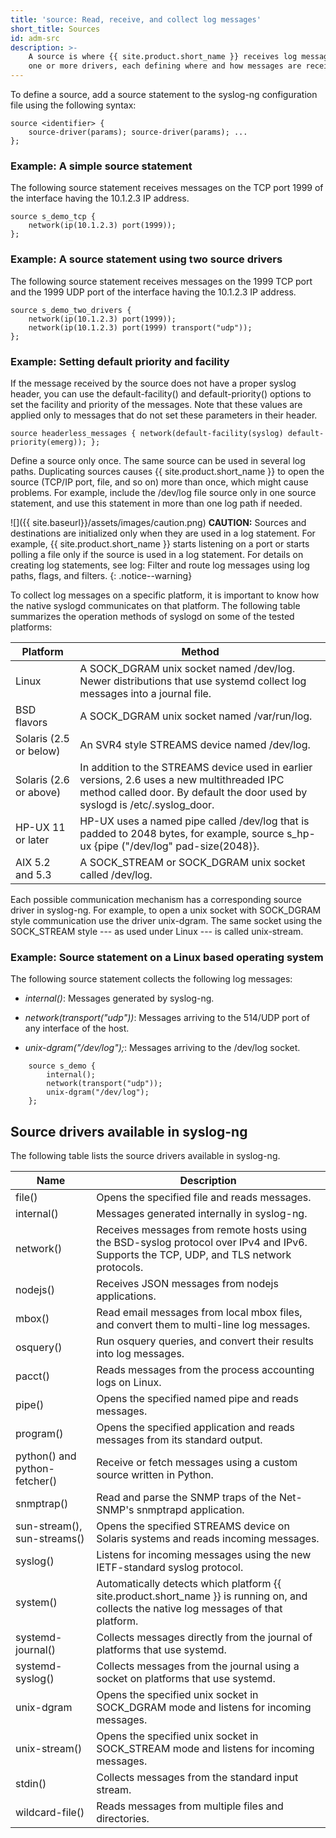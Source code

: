 ```yaml
---
title: 'source: Read, receive, and collect log messages'
short_title: Sources
id: adm-src
description: >-
    A source is where {{ site.product.short_name }} receives log messages. Sources consist of
    one or more drivers, each defining where and how messages are received.
---
```


To define a source, add a source statement to the syslog-ng
configuration file using the following syntax:

```config
source <identifier> {
    source-driver(params); source-driver(params); ...
};
```

### Example: A simple source statement

The following source statement receives messages on the TCP port 1999 of
the interface having the 10.1.2.3 IP address.

```config
source s_demo_tcp {
    network(ip(10.1.2.3) port(1999));
};
```

### Example: A source statement using two source drivers

The following source statement receives messages on the 1999 TCP port
and the 1999 UDP port of the interface having the 10.1.2.3 IP address.

```config
source s_demo_two_drivers {
    network(ip(10.1.2.3) port(1999));
    network(ip(10.1.2.3) port(1999) transport("udp"));
};
```

### Example: Setting default priority and facility

If the message received by the source does not have a proper syslog
header, you can use the default-facility() and default-priority()
options to set the facility and priority of the messages. Note that
these values are applied only to messages that do not set these
parameters in their header.

```config
source headerless_messages { network(default-facility(syslog) default-priority(emerg)); };
```

Define a source only once. The same source can be used in several log
paths. Duplicating sources causes {{ site.product.short_name }} to open the source (TCP/IP
port, file, and so on) more than once, which might cause problems. For
example, include the /dev/log file source only in one source statement,
and use this statement in more than one log path if needed.

![]({{ site.baseurl}}/assets/images/caution.png) **CAUTION:** Sources and
destinations are initialized only when they are used in a log statement.
For example, {{ site.product.short_name }} starts listening on a port or starts polling a
file only if the source is used in a log statement. For details on creating
log statements, see log: Filter and route log messages using log paths, flags,
and filters.
{: .notice--warning}

To collect log messages on a specific platform, it is important to know
how the native syslogd communicates on that platform. The following
table summarizes the operation methods of syslogd on some of the tested
platforms:

|Platform|Method|
|---|---|
|Linux|A SOCK_DGRAM unix socket named /dev/log. Newer distributions that use systemd collect log messages into a journal file.|
|BSD flavors|A SOCK_DGRAM unix socket named /var/run/log.|
|Solaris (2.5 or below)| An SVR4 style STREAMS device named /dev/log.|
|Solaris (2.6 or above)| In addition to the STREAMS device used in earlier versions, 2.6 uses a new multithreaded IPC method called door. By default the door used by syslogd is /etc/.syslog_door.|
|HP-UX 11 or later| HP-UX uses a named pipe called /dev/log that is padded to 2048 bytes, for example, source s_hp-ux {pipe ("/dev/log" pad-size(2048)}.|
|AIX 5.2 and 5.3|A SOCK_STREAM or SOCK_DGRAM unix socket called /dev/log.|

Each possible communication mechanism has a corresponding source driver
in syslog-ng. For example, to open a unix socket with SOCK_DGRAM style
communication use the driver unix-dgram. The same socket using the
SOCK_STREAM style --- as used under Linux --- is called unix-stream.

### Example: Source statement on a Linux based operating system

The following source statement collects the following log messages:

- *internal()*: Messages generated by syslog-ng.

- *network(transport("udp"))*: Messages arriving to the 514/UDP port
    of any interface of the host.

- *unix-dgram("/dev/log");*: Messages arriving to the /dev/log
    socket.

```config
    source s_demo {
        internal();
        network(transport("udp"));
        unix-dgram("/dev/log");
    };
```

## Source drivers available in syslog-ng

The following table lists the source drivers available in syslog-ng.

|Name|Description|
|---|---|
|file()|Opens the specified file and reads messages.|
|internal()|Messages generated internally in syslog-ng.|
|network()|Receives messages from remote hosts using the BSD-syslog protocol over IPv4 and IPv6. Supports the TCP, UDP, and TLS network protocols.|
|nodejs()|Receives JSON messages from nodejs applications.|
|mbox()|Read email messages from local mbox files, and convert them to multi-line log messages.|
|osquery()|Run osquery queries, and convert their results into log messages.|
|pacct()|Reads messages from the process accounting logs on Linux.|
|pipe()|Opens the specified named pipe and reads messages.|
|program()|Opens the specified application and reads messages from its standard output.|
|python() and python-fetcher()|Receive or fetch messages using a custom source written in Python.|
|snmptrap()|Read and parse the SNMP traps of the Net-SNMP's snmptrapd application.|
|sun-stream(), sun-streams()|Opens the specified STREAMS device on Solaris systems and reads incoming messages.|
|syslog()|Listens for incoming messages using the new IETF-standard syslog protocol.|
|system()|Automatically detects which platform {{ site.product.short_name }} is running on, and collects the native log messages of that platform.|
|systemd-journal()|Collects messages directly from the journal of platforms that use systemd.|
|systemd-syslog()|Collects messages from the journal using a socket on platforms that use systemd.|
|unix-dgram|Opens the specified unix socket in SOCK_DGRAM mode and listens for incoming messages.|
|unix-stream()|Opens the specified unix socket in SOCK_STREAM mode and listens for incoming messages.|
|stdin()|Collects messages from the standard input stream.|
|wildcard-file()|Reads messages from multiple files and directories.|
